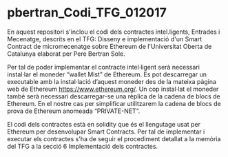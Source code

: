 # pbertran_Codi_TFG_012017
En aquest repositori s'inclou el codi dels contractes intel.ligents, Entrades i Mecenatge,  descrits en el TFG: Disseny e implementació d'un Smart Contract de micromecenatge sobre Ethereum de l'Universitat Oberta de Catalunya elaborat per Pere Bertran Sole.

Per tal de poder implementar el contracte intel·ligent serà necessari instal·lar el moneder “wallet Mist” de Ethereum.  Es pot descarregar un executable  amb la instal·lació d’aquest moneder des de la mateixa pàgina web  de Ethereum https://www.ethereum.org/. Un cop instal·lat el  moneder també serà necessari descarregar-se una rèplica de la cadena de blocs de Ethereum. En el nostre cas per simplificar utilitzarem la cadena de blocs de prova de Ethereum anomeada “PRIVATE-NET”.

El codi dels contractes està en  solidity que és el llengutage usat per Ethereum per desenvolupar Smart Contracts.  Per tal de implementar i executar els contractes s'ha de seguir el procediment detallat a la memòria del TFG a la secció 6 Implementació dels contractes.
